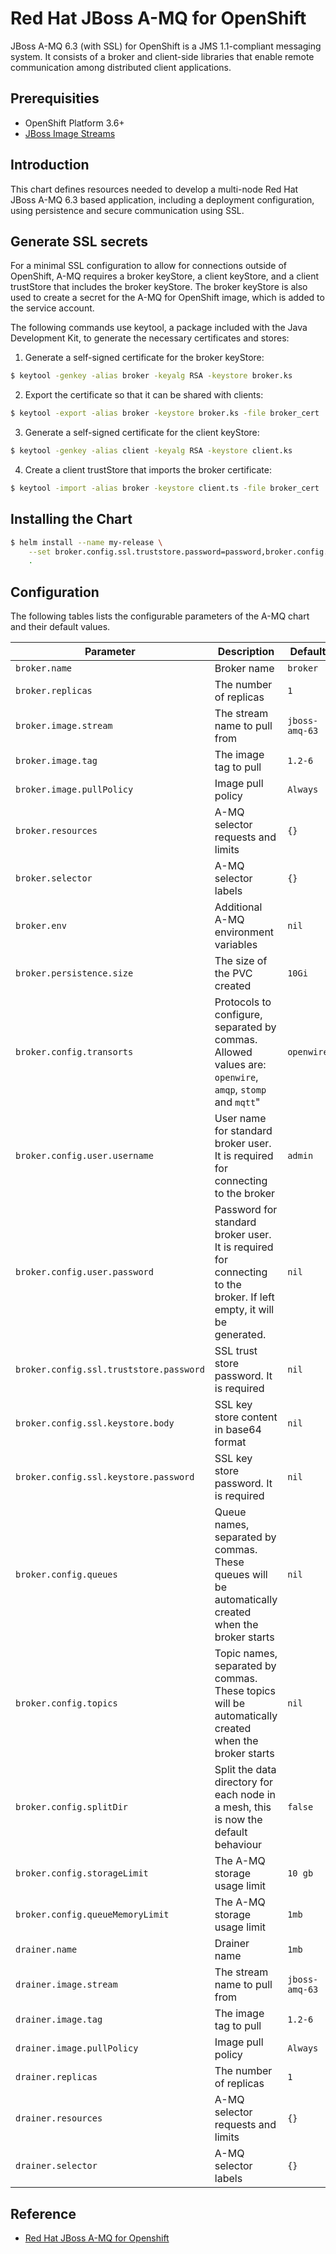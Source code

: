 # Red Hat JBoss A-MQ for OpenShift

JBoss A-MQ 6.3 (with SSL) for OpenShift is a JMS 1.1-compliant messaging system.
It consists of a broker and client-side libraries that enable remote
communication among distributed client applications.

## Prerequisities

* OpenShift Platform 3.6+
* [JBoss Image Streams](https://github.com/jboss-openshift/application-templates/blob/master/jboss-image-streams.json)

## Introduction

This chart defines resources needed to develop a multi-node Red Hat JBoss A-MQ
6.3 based application, including a deployment configuration, using persistence
and secure communication using SSL.

## Generate SSL secrets

For a minimal SSL configuration to allow for connections outside of OpenShift,
A-MQ requires a broker keyStore, a client keyStore, and a client trustStore that
includes the broker keyStore. The broker keyStore is also used to create a
secret for the A-MQ for OpenShift image, which is added to the service account.

The following commands use keytool, a package included with the Java Development
Kit, to generate the necessary certificates and stores:

1. Generate a self-signed certificate for the broker keyStore:

```bash
$ keytool -genkey -alias broker -keyalg RSA -keystore broker.ks
```

2. Export the certificate so that it can be shared with clients:

```bash
$ keytool -export -alias broker -keystore broker.ks -file broker_cert
```

3. Generate a self-signed certificate for the client keyStore:

```bash
$ keytool -genkey -alias client -keyalg RSA -keystore client.ks
```

4. Create a client trustStore that imports the broker certificate:

```bash
$ keytool -import -alias broker -keystore client.ts -file broker_cert
```

## Installing the Chart

```bash
$ helm install --name my-release \
    --set broker.config.ssl.truststore.password=password,broker.config.ssl.keystore.password=password,broker.config.ssl.keystore.body="(cat secrets/broker.ks | base64)"
    .
```

## Configuration

The following tables lists the configurable parameters of the A-MQ chart and
their default values.

| Parameter                               | Description                                                                                                          | Default        |
| --------------------------------------- | -------------------------------------------------------------------------------------------------------------------- | -------------- |
| `broker.name`                           | Broker name                                                                                                          | `broker`       |
| `broker.replicas`                       | The number of replicas                                                                                               | `1`            |
| `broker.image.stream`                   | The stream name to pull from                                                                                         | `jboss-amq-63` |
| `broker.image.tag`                      | The image tag to pull                                                                                                | `1.2-6`        |
| `broker.image.pullPolicy`               | Image pull policy                                                                                                    | `Always`       |
| `broker.resources`                      | A-MQ selector requests and limits                                                                                    | `{}`           |
| `broker.selector`                       | A-MQ selector labels                                                                                                 | `{}`           |
| `broker.env`                            | Additional A-MQ environment variables                                                                                | `nil`          |
| `broker.persistence.size`               | The size of the PVC created                                                                                          | `10Gi`         |
| `broker.config.transorts`               | Protocols to configure, separated by commas. Allowed values are: `openwire`, `amqp`, `stomp` and `mqtt`"             | `openwire`     |
| `broker.config.user.username`           | User name for standard broker user. It is required for connecting to the broker                                      | `admin`        |
| `broker.config.user.password`           | Password for standard broker user. It is required for connecting to the broker. If left empty, it will be generated. | `nil`          |
| `broker.config.ssl.truststore.password` | SSL trust store password. It is required                                                                             | `nil`          |
| `broker.config.ssl.keystore.body`       | SSL key store content in base64 format                                                                               | `nil`          |
| `broker.config.ssl.keystore.password`   | SSL key store password. It is required                                                                               | `nil`          |
| `broker.config.queues`                  | Queue names, separated by commas. These queues will be automatically created when the broker starts                  | `nil`          |
| `broker.config.topics`                  | Topic names, separated by commas. These topics will be automatically created when the broker starts                  | `nil`          |
| `broker.config.splitDir`                | Split the data directory for each node in a mesh, this is now the default behaviour                                  | `false`        |
| `broker.config.storageLimit`            | The A-MQ storage usage limit                                                                                         | `10 gb`        |
| `broker.config.queueMemoryLimit`        | The A-MQ storage usage limit                                                                                         | `1mb`          |
| `drainer.name`                          | Drainer name                                                                                                         | `1mb`          |
| `drainer.image.stream`                  | The stream name to pull from                                                                                         | `jboss-amq-63` |
| `drainer.image.tag`                     | The image tag to pull                                                                                                | `1.2-6`        |
| `drainer.image.pullPolicy`              | Image pull policy                                                                                                    | `Always`       |
| `drainer.replicas`                      | The number of replicas                                                                                               | `1`            |
| `drainer.resources`                     | A-MQ selector requests and limits                                                                                    | `{}`           |
| `drainer.selector`                      | A-MQ selector labels                                                                                                 | `{}`           |

## Reference

* [Red Hat JBoss A-MQ for Openshift](https://access.redhat.com/documentation/en-us/red_hat_jboss_a-mq/6.3/html-single/red_hat_jboss_a-mq_for_openshift/#tutorial-deployment-workflow)
